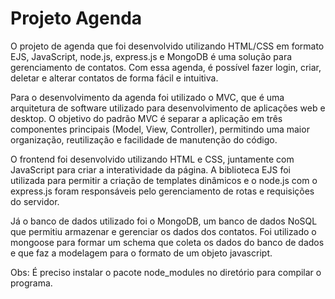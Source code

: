 # Projeto Agenda

O projeto de agenda que foi desenvolvido utilizando HTML/CSS em formato EJS, JavaScript, node.js, express.js e MongoDB é uma solução para gerenciamento de contatos. Com essa agenda, é possível fazer login, criar, deletar e alterar contatos de forma fácil e intuitiva.

Para o desenvolvimento da agenda foi utilizado o MVC, que é uma arquitetura de software utilizado para desenvolvimento de aplicações web e desktop. O objetivo do padrão MVC é separar a aplicação em três componentes principais (Model, View, Controller), permitindo uma maior organização, reutilização e facilidade de manutenção do código.

O frontend foi desenvolvido utilizando HTML e CSS, juntamente com JavaScript para criar a interatividade da página. A biblioteca EJS foi utilizada para permitir a criação de templates dinâmicos e o node.js com o express.js foram responsáveis pelo gerenciamento de rotas e requisições do servidor.

Já o banco de dados utilizado foi o MongoDB, um banco de dados NoSQL que permitiu armazenar e gerenciar os dados dos contatos. Foi utilizado o mongoose para formar um schema que coleta os dados do banco de dados e que faz a modelagem para o formato de um objeto javascript.

Obs: É preciso instalar o pacote node_modules no diretório para compilar o programa.
